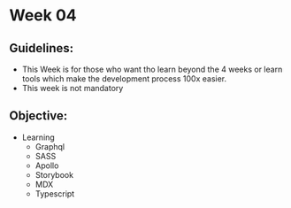 # Week 04

## Guidelines:
* This Week is for those who want tho learn beyond the 4 weeks or learn tools which make the development process 100x easier.
* This week is not mandatory

## Objective:
* Learning
    * Graphql
    * SASS
    * Apollo
    * Storybook
    * MDX
    * Typescript


